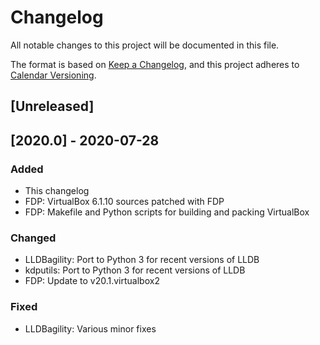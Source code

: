 # Changelog

All notable changes to this project will be documented in this file.

The format is based on [Keep a Changelog](https://keepachangelog.com/en/1.0.0/),
and this project adheres to [Calendar Versioning](https://calver.org).

## [Unreleased]

## [2020.0] - 2020-07-28

### Added

- This changelog
- FDP: VirtualBox 6.1.10 sources patched with FDP
- FDP: Makefile and Python scripts for building and packing VirtualBox

### Changed

- LLDBagility: Port to Python 3 for recent versions of LLDB
- kdputils: Port to Python 3 for recent versions of LLDB
- FDP: Update to v20.1.virtualbox2

### Fixed

- LLDBagility: Various minor fixes
